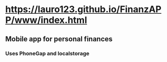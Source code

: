 # https://lauro123.github.io/FinanzAPP/www/index.html

## Mobile app for personal finances

### Uses PhoneGap and localstorage
